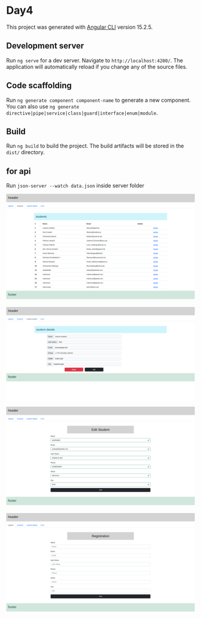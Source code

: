 # Day4

This project was generated with [Angular CLI](https://github.com/angular/angular-cli) version 15.2.5.

## Development server

Run `ng serve` for a dev server. Navigate to `http://localhost:4200/`. The application will automatically reload if you change any of the source files.

## Code scaffolding

Run `ng generate component component-name` to generate a new component. You can also use `ng generate directive|pipe|service|class|guard|interface|enum|module`.

## Build

Run `ng build` to build the project. The build artifacts will be stored in the `dist/` directory.

## for api 

Run `json-server --watch data.json` inside server folder


![alt text](Screenshot1.png?raw=true)

![alt text](Screenshot2.png?raw=true)

![alt text](Screenshot3.png?raw=true)

![alt text](Screenshot4.png?raw=true)

